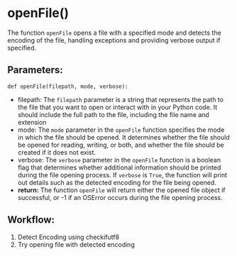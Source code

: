# openFile()
The function `openFile` opens a file with a specified mode and detects the encoding of the file,
    handling exceptions and providing verbose output if specified.

## Parameters:
    def openFile(filepath, mode, verbose):
-  filepath: The `filepath` parameter is a string that represents the path to the file that you
    want to open or interact with in your Python code. It should include the full path to the file,
    including the file name and extension
-  mode: The `mode` parameter in the `openFile` function specifies the mode in which the file
    should be opened. It determines whether the file should be opened for reading, writing, or both, and
    whether the file should be created if it does not exist.
-  verbose: The `verbose` parameter in the `openFile` function is a boolean flag that determines
    whether additional information should be printed during the file opening process. If `verbose` is
    `True`, the function will print out details such as the detected encoding for the file being opened.
- **return:** The function `openFile` will return either the opened file object if successful, or -1 if
    an OSError occurs during the file opening process.

## Workflow:
1. Detect Encoding using checkifutf8
2. Try opening file with detected encoding